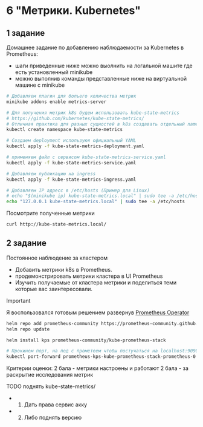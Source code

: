 # 6 "Метрики. Kubernetes"
## 1 задание
Домашнее задание по добавлению наблюдаемости за Kubernetes в Prometheus:
- шаги приведенные ниже можно выолнить на логальной машите где есть установленный minikube
- можно выполнив команды представленные ниже на виртуальной машине с minikube
```sh
# Добавляем плагин для больего количества метрик
minikube addons enable metrics-server

# Для получения метрик k8s будем использовать kube-state-metrics
# https://github.com/kubernetes/kube-state-metrics/
# Отличная практика для разных сущностей в k8s создавать отдельный namespace
kubectl create namespace kube-state-metrics

# Создаем deployment используюя официальный YAML
kubectl apply -f kube-state-metrics-deployment.yaml

# применяем файл с сервисом kube-state-metrics-service.yaml
kubectl apply -f kube-state-metrics-service.yaml

# Добавляем публикацию на ingress
kubectl apply -f kube-state-metrics-ingress.yaml

# Добавляем IP адресс в /etc/hosts (Пример для Linux)
# echo "$(minikube ip) kube-state-metrics.local" | sudo tee -a /etc/hosts
echo "127.0.0.1 kube-state-metrics.local" | sudo tee -a /etc/hosts

```
Посмотрите полученные метрики
```sh
curl http://kube-state-metrics.local/
```

## 2 задание
Постоянное наблюдение за кластером
- Добавить метрики k8s в Prometheus.
- продемонстрировать метрики кластера в UI Prometheus
- Изучить получаемые от кластера метрики и поделиться теми которые вас заинтересовали.

> [!IMPORTANT]
> Я воспользовался готовым решением развернув [Prometheus Operator](https://prometheus-operator.dev/)

```sh
helm repo add prometheus-community https://prometheus-community.github.io/helm-charts
helm repo update

helm install kps prometheus-community/kube-prometheus-stack

# Прокинем порт, на под с прометеем чтобы постучаться на localhost:9090
kubectl port-forward prometheus-kps-kube-prometheus-stack-prometheus-0 9090
```

Критерии оценки:
2 бала - метрики настроены и работают
2 бала - за раскрытие исследования метрик


TODO поднять kube-state-metrics/
- 1) Дать права сервис акку
- 2) Либо поднять версию
